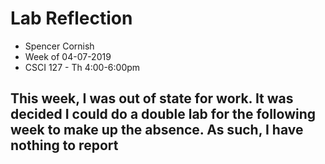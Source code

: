 # Lab Reflection

- Spencer Cornish
- Week of 04-07-2019
- CSCI 127 - Th 4:00-6:00pm

## This week, I was out of state for work. It was decided I could do a double lab for the following week to make up the absence. As such, I have nothing to report
